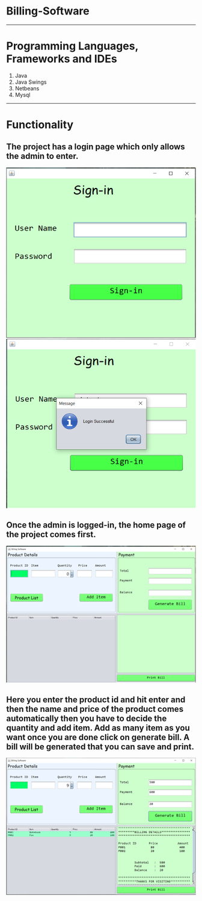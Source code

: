# Billing-Software

-----------------------------------------------------------------------------------------------------------------------------------------------------------------------------------
# Programming Languages, Frameworks and IDEs
1. Java
2. Java Swings
3. Netbeans
4. Mysql
-----------------------------------------------------------------------------------------------------------------------------------------------------------------------------------
# Functionality
## The project has a login page which only allows the admin to enter.
![Alt text](screenshots/login1.png?raw=true "Login Page")
![Alt text](screenshots/login2.png?raw=true "Login Page")
## Once the admin is logged-in, the home page of the project comes first.
![Alt text](screenshots/app1.png?raw=true "Billing Software")
## Here you enter the product id and hit enter and then the name and price of the product comes automatically then you have to decide the quantity and add item. Add as many item as you want once you are done click on generate bill. A bill will be generated that you can save and print.
![Alt text](screenshots/app2.png?raw=true "Billing Software")
